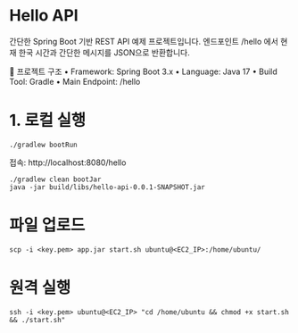 # Hello API

간단한 Spring Boot 기반 REST API 예제 프로젝트입니다.
엔드포인트 /hello 에서 현재 한국 시간과 간단한 메시지를 JSON으로 반환합니다.


📌 프로젝트 구조
	•	Framework: Spring Boot 3.x
	•	Language: Java 17
	•	Build Tool: Gradle
	•	Main Endpoint: /hello

# 1. 로컬 실행

```
./gradlew bootRun
```
접속: http://localhost:8080/hello

```
./gradlew clean bootJar
java -jar build/libs/hello-api-0.0.1-SNAPSHOT.jar
```

# 파일 업로드
```
scp -i <key.pem> app.jar start.sh ubuntu@<EC2_IP>:/home/ubuntu/
```

# 원격 실행
```
ssh -i <key.pem> ubuntu@<EC2_IP> "cd /home/ubuntu && chmod +x start.sh && ./start.sh"
```